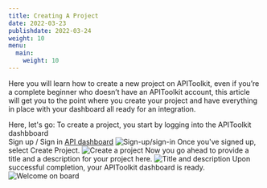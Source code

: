 ```yaml
---
title: Creating A Project 
date: 2022-03-23
publishdate: 2022-03-24
weight: 10
menu:
  main:
    weight: 10
---
```

Here you will learn how to create a new project on APIToolkit, even if you’re a complete beginner who doesn’t have an APIToolkit account, this article will get you to the point where you create your project and have everything in place with your dashboard all ready for an integration. 

Here, let's go: 
To create a project, you start by logging into the APIToolkit dashbboard  
Sign up / Sign in [API dashboard](https://app.apitoolkit.io) 
![Sign-up/sign-in](../log-in.png) 
Once you've signed up, select Create Project. 
![Create a project](../create-project-section.png) 
Now you go ahead to provide a title and a description for your project here. 
![Title and description](../title-and-description.png) 
Upon successful completion, your APIToolkit dashboard is ready. 
![Welcome on board](../welcome-on-board.png) 